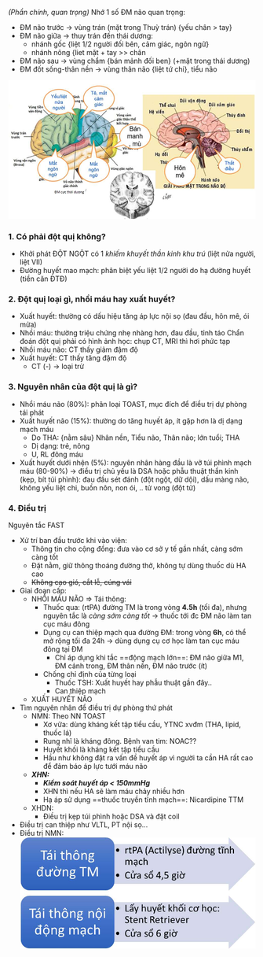 _(Phần chính, quan trọng)_
Nhớ 1 số ĐM não quan trọng:
- ĐM não trước -> vùng trán (mặt trong Thuỳ trán) {yếu chân > tay}
- ĐM não giữa -> thuy trán đến thái dương:
	- nhánh gốc {liệt 1/2 người đối bên, cảm giác, ngôn ngữ}
	- nhánh nông {liet mặt + tay >> chân
- ĐM não sau -> vùng chẩm {bán mảnh đối ben} (+mặt trong thái dương)
- ĐM đốt sống-thân nền -> vùng thân não {liệt tứ chi}, tiểu não

![NỘI THẦN KINH-1687352511445.jpeg](../../../200%20Files/image/image/N%E1%BB%98I%20TH%E1%BA%A6N%20KINH-1687352511445.jpeg)

### 1. Có phải đột quị không?
- Khởi phát ĐỘT NGỘT có 1 _khiếm khuyết thần kinh khu trú_ (liệt nửa người, liệt VII)
- Đường huyết mao mạch: phân biệt yếu liệt 1/2 người do hạ đường huyết (tiền căn ĐTĐ)
### 2. Đột quị loại gì, nhồi máu hay xuất huyết?
- Xuất huyết: thường có dấu hiệu tăng áp lực nội sọ (đau đầu, hôn mê, ói mửa)
- Nhồi máu: thường triệu chứng nhẹ nhàng hơn, đau đầu, tỉnh táo
Chẩn đoán đột quị phải có hình ảnh học: chụp CT, MRI thì hơi phức tạp
- Nhồi máu não: CT thấy giảm đậm độ
- Xuất huyết: CT thấy tăng đậm độ
	- CT (-) -> loại trừ
### 3. Nguyên nhân của đột quị là gì?
- Nhồi máu não (80%): phân loại TOAST, mục đích để điều trị dự phòng tái phát
- Xuất huyết não (15%): thường do tăng huyết áp, ít gặp hơn là dị dạng mạch máu
	- Do THA: {nằm sâu} Nhân nền, Tiểu não, Thân não; lớn tuổi; THA
	- Dị dạng: trẻ, nông
	- U, RL đông máu
- Xuất huyết dưới nhện (5%): nguyên nhân hàng đầu là vỡ túi phình mạch máu (80-90%) -> điều trị chủ yếu là DSA hoặc phẫu thuật thần kinh (kẹp, bít túi phình): đau đầu sét đánh (đột ngột, dữ dội), dấu màng não, không yếu liệt chi, buồn nôn, non ói, .. tử vong (đột tử)

### 4. Điều trị
Nguyên tắc FAST
- Xử trí ban đầu trước khi vào viện:
	- Thông tin cho cộng đồng: đưa vào cơ sở y tế gần nhất, càng sớm càng tốt
	- Đặt nằm, giữ thông thoáng đường thở, không tự dùng thuốc dù HA cao
	- ~~Không cạo gió, cắt lễ, cúng vái~~
- Giai đoạn cấp:
	- NHỒI MÁU NÃO => Tái thông:
		- Thuốc qua: (rtPA) đường TM là trong vòng **4.5h** (tối đa), nhưng nguyên tắc là *càng sớm càng tốt* -> thuốc tới đc ĐM não làm tan cục máu đông
		- Dụng cụ can thiệp mạch qua đường ĐM: trong vòng **6h**, có thể mở rộng tối đa 24h -> dùng dụng cụ cơ học làm tan cục máu đông tại ĐM
			- Chỉ áp dụng khi tắc ==động mạch lớn==: ĐM não giữa M1, ĐM cảnh trong, ĐM thân nền, ĐM não trước (ít)
		- Chống chỉ định của từng loại
			- Thuốc TSH: Xuất huyết hay phẫu thuật gần đây..
			- Can thiệp mạch
	- XUẤT HUYẾT NÃO
- Tìm nguyên nhân để điều trị dự phòng thứ phát
	- NMN: Theo NN TOAST 
		- Xơ vữa: dùng kháng kết tập tiểu cầu, YTNC xvđm (THA, lipid, thuốc lá)
		- Rung nhĩ là kháng đông. Bệnh van tim: NOAC??
		- Huyết khối là kháng kết tập tiểu cầu
		- Hầu như không đặt ra vấn đề huyết áp vì người ta cần HA rất cao để đảm báo áp lực tưới máu não
	- **_XHN:_**
		- **_Kiểm soát huyết áp < 150mmHg_**
		- XHN thì nếu HA sẽ làm máu chảy nhiều hơn
		- Hạ áp sử dụng ==thuốc truyền tĩnh mạch==: Nicardipine TTM
	- XHDN:
		- Điều trị kẹp túi phình hoặc DSA và đặt coil
- Điều trị can thiệp như VLTL, PT nội sọ…
- Điều trị NMN:
![450](../../../200%20Files/image/image/N%E1%BB%98I%20TH%E1%BA%A6N%20KINH-1687352569899.jpeg)
